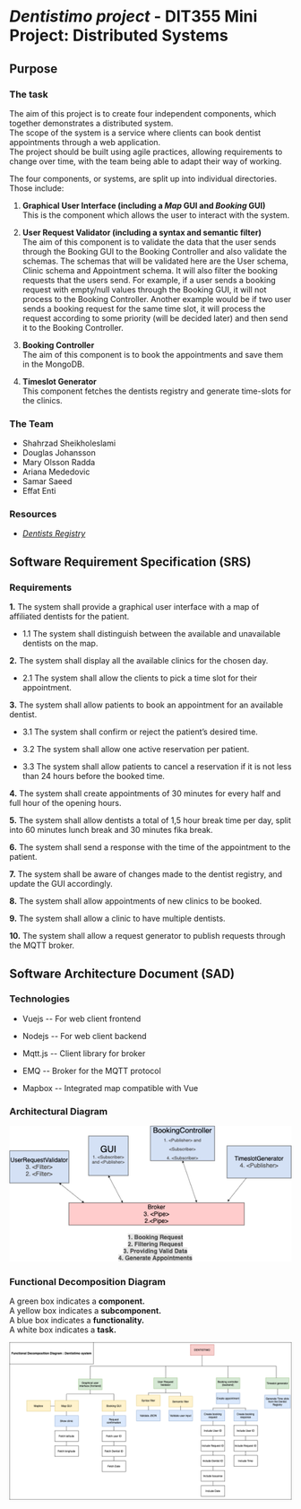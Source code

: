 
# ***Dentistimo project* - DIT355 Mini Project: Distributed Systems**
## Purpose
### The task

The aim of this project is to create four independent components, which together demonstrates a distributed system.  
The scope of the system is a service where clients can book dentist appointments through a web application.  
The project should be built using agile practices, allowing requirements to change over time, with the team being able to adapt their way of working. 

The four components, or systems, are split up into individual directories. Those include:

1. **Graphical User Interface (including a *Map* GUI and *Booking* GUI)**   
   This is the component which allows the user to interact with the system.

2. **User Request Validator (including a syntax and semantic filter)**  
   The aim of this component is to validate the data that the user sends through the Booking GUI to the Booking Controller and also validate the schemas. The schemas that will be validated here are the User schema, Clinic schema and Appointment schema.
It will also filter the booking requests that the users send. For example, if a user sends a booking request with empty/null values through the Booking GUI, it will not process to the Booking Controller. Another example would be if two user sends a booking request for the same time slot, it will process the request according to some priority (will be decided later) and then send it to the Booking Controller.   
3. **Booking Controller**  
   The aim of this component is to book the appointments and save them in the MongoDB. 


4.  **Timeslot Generator**  
   This component fetches the dentists registry and generate time-slots for the clinics. 

### The Team

- Shahrzad Sheikholeslami 
- Douglas Johansson
- Mary Olsson Radda
- Ariana Mededovic
- Samar Saeed
- Effat Enti

### Resources
- [_Dentists Registry_](https://raw.githubusercontent.com/feldob/dit355_2020/master/dentists.json)

## Software Requirement Specification (SRS)
### Requirements

**1.** The system shall provide a graphical user interface with a map of affiliated dentists for the patient.

  * 1.1 The system shall distinguish between the available and unavailable dentists on the map. 

**2.** The system shall display all the available clinics for the chosen day. 

  * 2.1 The system shall allow the clients to pick a time slot for their appointment. 

**3.** The system shall allow patients to book an appointment for an available dentist.

  * 3.1 The system shall confirm or reject the patient’s desired time.

  * 3.2 The system shall allow one active reservation per patient.

  * 3.3 The system shall allow patients to cancel a reservation if it is not less than 24 hours before the booked time.

**4.** The system shall create appointments of 30 minutes for every half and full hour of the opening hours. 

**5.** The system shall allow dentists a total of 1,5 hour break time per day, split into 60 minutes lunch break and 30 minutes fika break.

**6.** The system shall send a response with the time of the appointment to the patient.

**7.** The system shall be aware of changes made to the dentist registry, and update the GUI accordingly. 

**8.** The system shall allow appointments of new clinics to be booked.

**9.** The system shall allow a clinic to have multiple dentists.

**10.** The system shall allow a request generator to publish requests through the MQTT broker.


## Software Architecture Document (SAD)

### Technologies

* Vuejs -- For web client frontend

* Nodejs -- For web client backend

* Mqtt.js -- Client library for broker

* EMQ  -- Broker for the MQTT protocol 

* Mapbox -- Integrated map compatible with Vue



### Architectural Diagram

![Architectural Digram](./Documentation/images/Architectural_diagram.png)




### Functional Decomposition Diagram
A green box indicates a **component.**\
A yellow box indicates a **subcomponent.**\
A blue box indicates a **functionality.**\
A white box indicates a **task.**

![FD Diagram](./Documentation/images/FD_diagram_update.png)


